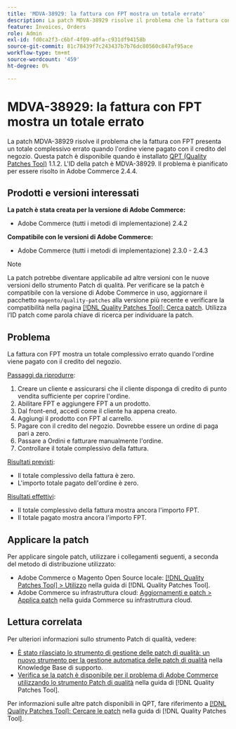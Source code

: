 ```yaml
---
title: 'MDVA-38929: la fattura con FPT mostra un totale errato'
description: La patch MDVA-38929 risolve il problema che la fattura con FPT presenta un totale complessivo errato quando l'ordine viene pagato con il credito del negozio. Questa patch è disponibile quando è installato [Quality Patches Tool (QPT)](https://experienceleague.adobe.com/en/docs/commerce-knowledge-base/kb/announcements/commerce-announcements/magento-quality-patches-released-new-tool-to-self-serve-quality-patches) 1.1.2. L'ID della patch è MDVA-38929. Il problema è pianificato per essere risolto in Adobe Commerce 2.4.4.
feature: Invoices, Orders
role: Admin
exl-id: fd0ca2f3-c6bf-4f09-a0fa-c931df94158b
source-git-commit: 81c78439f7c243437b7b76dc80560c847af95ace
workflow-type: tm+mt
source-wordcount: '459'
ht-degree: 0%

---
```


# MDVA-38929: la fattura con FPT mostra un totale errato

La patch MDVA-38929 risolve il problema che la fattura con FPT presenta un totale complessivo errato quando l&#39;ordine viene pagato con il credito del negozio. Questa patch è disponibile quando è installato [QPT (Quality Patches Tool)](https://experienceleague.adobe.com/en/docs/commerce-knowledge-base/kb/announcements/commerce-announcements/magento-quality-patches-released-new-tool-to-self-serve-quality-patches) 1.1.2. L&#39;ID della patch è MDVA-38929. Il problema è pianificato per essere risolto in Adobe Commerce 2.4.4.

## Prodotti e versioni interessati

**La patch è stata creata per la versione di Adobe Commerce:**

* Adobe Commerce (tutti i metodi di implementazione) 2.4.2

**Compatibile con le versioni di Adobe Commerce:**

* Adobe Commerce (tutti i metodi di implementazione) 2.3.0 - 2.4.3

>[!NOTE]
>
>La patch potrebbe diventare applicabile ad altre versioni con le nuove versioni dello strumento Patch di qualità. Per verificare se la patch è compatibile con la versione di Adobe Commerce in uso, aggiornare il pacchetto `magento/quality-patches` alla versione più recente e verificare la compatibilità nella pagina [[!DNL Quality Patches Tool]: Cerca patch](https://experienceleague.adobe.com/en/docs/commerce-knowledge-base/kb/announcements/commerce-announcements/magento-quality-patches-released-new-tool-to-self-serve-quality-patches). Utilizza l’ID patch come parola chiave di ricerca per individuare la patch.

## Problema

La fattura con FPT mostra un totale complessivo errato quando l&#39;ordine viene pagato con il credito del negozio.

<u>Passaggi da riprodurre</u>:

1. Creare un cliente e assicurarsi che il cliente disponga di credito di punto vendita sufficiente per coprire l&#39;ordine.
1. Abilitare FPT e aggiungere FPT a un prodotto.
1. Dal front-end, accedi come il cliente ha appena creato.
1. Aggiungi il prodotto con FPT al carrello.
1. Pagare con il credito del negozio. Dovrebbe essere un ordine di paga pari a zero.
1. Passare a Ordini e fatturare manualmente l&#39;ordine.
1. Controllare il totale complessivo della fattura.

<u>Risultati previsti</u>:

* Il totale complessivo della fattura è zero.
* L&#39;importo totale pagato dell&#39;ordine è zero.

<u>Risultati effettivi</u>:

* Il totale complessivo della fattura mostra ancora l&#39;importo FPT.
* Il totale pagato mostra ancora l&#39;importo FPT.

## Applicare la patch

Per applicare singole patch, utilizzare i collegamenti seguenti, a seconda del metodo di distribuzione utilizzato:

* Adobe Commerce o Magento Open Source locale: [[!DNL Quality Patches Tool] > Utilizzo](/help/tools/quality-patches-tool/usage.md) nella guida di [!DNL Quality Patches Tool].
* Adobe Commerce su infrastruttura cloud: [Aggiornamenti e patch > Applica patch](https://experienceleague.adobe.com/docs/commerce-cloud-service/user-guide/develop/upgrade/apply-patches.html) nella guida Commerce su infrastruttura cloud.

## Lettura correlata

Per ulteriori informazioni sullo strumento Patch di qualità, vedere:

* [È stato rilasciato lo strumento di gestione delle patch di qualità: un nuovo strumento per la gestione automatica delle patch di qualità](https://experienceleague.adobe.com/en/docs/commerce-knowledge-base/kb/announcements/commerce-announcements/magento-quality-patches-released-new-tool-to-self-serve-quality-patches) nella Knowledge Base di supporto.
* [Verifica se la patch è disponibile per il problema di Adobe Commerce utilizzando lo strumento Patch di qualità](/help/tools/quality-patches-tool/patches-available-in-qpt/check-patch-for-magento-issue-with-magento-quality-patches.md) nella guida di [!DNL Quality Patches Tool].

Per informazioni sulle altre patch disponibili in QPT, fare riferimento a [[!DNL Quality Patches Tool]: Cercare le patch](https://experienceleague.adobe.com/tools/commerce-quality-patches/index.html) nella guida di [!DNL Quality Patches Tool].
